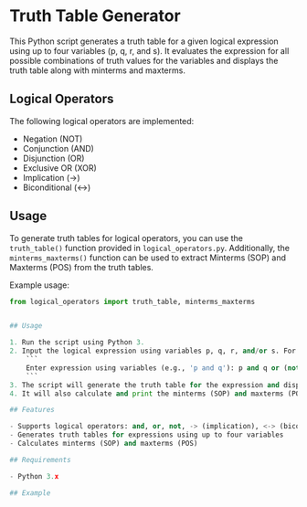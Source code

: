 # Truth Table Generator

This Python script generates a truth table for a given logical expression using up to four variables (p, q, r, and s). It evaluates the expression for all possible combinations of truth values for the variables and displays the truth table along with minterms and maxterms.

## Logical Operators

The following logical operators are implemented:

- Negation (NOT)
- Conjunction (AND)
- Disjunction (OR)
- Exclusive OR (XOR)
- Implication (→)
- Biconditional (↔)

## Usage

To generate truth tables for logical operators, you can use the `truth_table()` function provided in `logical_operators.py`. Additionally, the `minterms_maxterms()` function can be used to extract Minterms (SOP) and Maxterms (POS) from the truth tables.

Example usage:

````python
from logical_operators import truth_table, minterms_maxterms


## Usage

1. Run the script using Python 3.
2. Input the logical expression using variables p, q, r, and/or s. For example:
    ```
    Enter expression using variables (e.g., 'p and q'): p and q or (not r) -> s
    ```
3. The script will generate the truth table for the expression and display it.
4. It will also calculate and print the minterms (SOP) and maxterms (POS) for the expression.

## Features

- Supports logical operators: and, or, not, -> (implication), <-> (biconditional)
- Generates truth tables for expressions using up to four variables
- Calculates minterms (SOP) and maxterms (POS)

## Requirements

- Python 3.x

## Example

````
